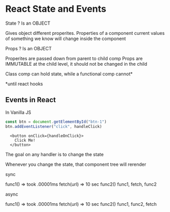 # React State and Events

State ? Is an OBJECT

Gives object different properites.
Properties of a component
current values of something we know will change inside the component

Props ? Is an OBJECT

Properites are passed down from parent to child comp
Props are IMMUTABLE at the child level, it should not be changed in the child

Class comp can hold state, while a functional comp cannot\*

\*until react hooks

## Events in React

In Vanilla JS

```javascript
const btn = document.getElementById("btn-1")
btn.addEventListener("click", handleClick)
```

```JSX
  <button onClick={handleOnClick}>
    Click Me!
  </button>
```

The goal on any handler is to change the state

Whenever you change the state, that component tree will rerender

sync

func1() => took .00001ms
fetch(url) => 10 sec
func2()
func1, fetch, func2

async

func1() => took .00001ms
fetch(url) => 10 sec
func2()
func1, func2, fetch
